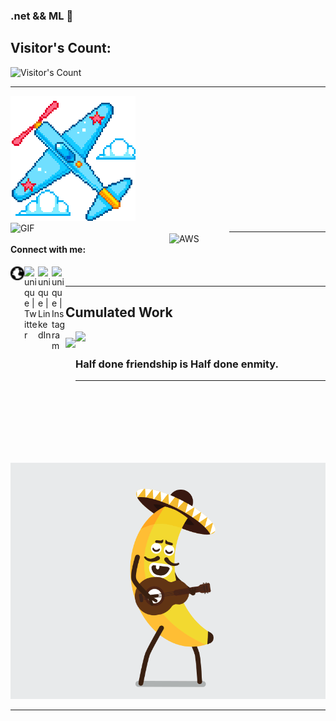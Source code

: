 ### .net && ML 👋

<!--
**Samyush/SAMYUSH** is a ✨ _special_ ✨ repository because its `README.md` (this file) appears on your GitHub profile.

Here are some ideas to get you started:
-->
## Visitor's Count:
![Visitor's Count](https://profile-counter.glitch.me/%7Bsamyush%7D/count.svg)

---

![Header](https://github.com/Samyush/samyush.com.np/blob/constructionIterration1/assets/aeroplanesImages/flyingObject3.gif)
<img align="left" alt="GIF" src="https://media.giphy.com/media/kbRb4eyCNC0aMz5x68/giphy.gif" width=350 />
<img align="right" alt="AWS" src="https://images.credly.com/size/680x680/images/1737e351-af72-40a7-99e3-5e930633772f/image.png" width=250 />


<!-- the below code is commented and is of github stats and can be used for later purpose -->

<!-- [![SAMYUSH's GitHub Stats](https://github-readme-stats.vercel.app/api?username=samyush&&show_icons=true&title_color=ffffff&icon_color=bb2acf&text_color=daf7dc&bg_color=151515)](https://github.com/samyush) -->

---

#### Connect with me:

[<img align="left" alt="unique" width="22px" src="https://raw.githubusercontent.com/iconic/open-iconic/master/svg/globe.svg" />][website]
[<img align="left" alt="unique | Twitter" width="22px" src="https://cdn.jsdelivr.net/npm/simple-icons@v3/icons/twitter.svg" />][twitter]
[<img align="left" alt="unique | LinkedIn" width="22px" src="https://cdn.jsdelivr.net/npm/simple-icons@v3/icons/linkedin.svg" />][linkedin]
[<img align="left" alt="unique | Instagram" width="22px" src="https://cdn.jsdelivr.net/npm/simple-icons@v3/icons/instagram.svg" />][instagram]

<br/>

<!-- <p float="left">
  <a href="https://www.instagram.com/samyush/"><img align="left" width="25" height="25" src="https://github.com/Samyush/samyush.com.np/blob/master/assets/images/insta.png"/></a>
  <a href="https://www.linkedin.com/in/samyush-m-4232a3150/"><img align="left" width="25" height="25" src="https://github.com/Samyush/samyush.com.np/blob/master/assets/images/LinkedIn-Logo.wine.png"/></a>
</p><br/> -->
<!-- &nbsp; -->


<!-- [![SAMYUSH's GitHub Stats](https://github-readme-stats.vercel.app/api?username=samyush&show_icons=true&&them=&hide_title=false)](https://github.com/samyush)
![Header](https://github.com/Samyush/samyush.com.np/blob/constructionIterration1/assets/aeroplanesImages/flyingObject3.gif) -->

---
 ## Cumulated Work
<img align="left" style="margin-top: 10px" src="https://github-readme-stats.vercel.app/api?username=samyush&theme=midnight-purple&count_private=true&show_icons=true" height=200>  
<img src="https://github-readme-stats.vercel.app/api/top-langs/?username=samyush&langs_count=3&theme=midnight-purple&show_icons=true&hide=html,css,glsl" height=200>

<!-- the below code is commented and can be used for later purpose -->

<!-- [![Top Langs](https://github-readme-stats.vercel.app/api/top-langs/?username=samyush&layout=compact&theme=radical)](https://github-readme-stats.vercel.app/api/top-langs/?username=samyush&layout=compact&theme=radical)
 -->
### Half done friendship is Half done enmity.

---

![End Banner](https://github.com/Samyush/TikTacToe_AI/blob/master/images/banana2.gif)

---
[website]: https://samyush.com.np
[twitter]: https://www.instagram.com/samyush/
[instagram]: https://instagram.com/samyush/
[linkedin]: https://www.linkedin.com/in/samyush-m-4232a3150/


